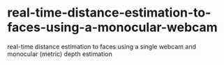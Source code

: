 # real-time-distance-estimation-to-faces-using-a-monocular-webcam
real-time distance estimation to faces using a single webcam and monocular (metric) depth estimation
